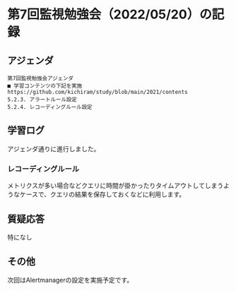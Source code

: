 # 第7回監視勉強会（2022/05/20）の記録
## アジェンダ
```
第7回監視勉強会アジェンダ
■ 学習コンテンツの下記を実施
https://github.com/kichiram/study/blob/main/2021/contents
5.2.3. アラートルール設定
5.2.4. レコーディングルール設定
```
## 学習ログ
アジェンダ通りに進行しました。
### レコーディングルール
メトリクスが多い場合などクエリに時間が掛かったりタイムアウトしてしまうようなケースで、クエリの結果を保存しておくなどに利用します。
## 質疑応答
特になし
## その他
次回はAlertmanagerの設定を実施予定です。
